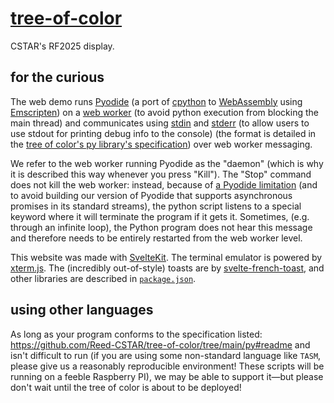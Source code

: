 # [tree-of-color](https://reed-cstar.github.io/tree-of-color/)

CSTAR's RF2025 display.

## for the curious

The web demo runs [Pyodide](https://pyodide.org/en/stable/) (a port of [cpython](https://github.com/python/cpython) to [WebAssembly](https://webassembly.org/) using [Emscripten](https://emscripten.org/)) on a [web worker](https://developer.mozilla.org/en-US/docs/Web/API/Web_Workers_API) (to avoid python execution from blocking the main thread) and communicates using
[stdin](https://en.wikipedia.org/wiki/Standard_streams#Standard_input_(stdin)) and [stderr](https://en.wikipedia.org/wiki/Standard_streams#Standard_error_(stderr)) (to allow users to use stdout for printing debug info to the console) (the format is detailed in the [tree of color's py library's specification](https://github.com/Reed-CSTAR/tree-of-color/tree/main/py#readme)) over web worker messaging.

We refer to the web worker running Pyodide as the "daemon" (which is why it is described this way whenever you press "Kill"). The "Stop" command does not kill the web worker: instead, because of [a Pyodide limitation](https://github.com/pyodide/pyodide/discussions/4670) (and to avoid building our version of Pyodide that supports asynchronous promises in its standard streams), the python script listens to a special keyword where it will terminate the program if it gets it. Sometimes, (e.g. through an infinite loop), the Python program does not hear this message and therefore needs to be entirely restarted from the web worker level. 

This website was made with [SvelteKit](https://svelte.dev/). The terminal emulator is powered by [xterm.js](https://xtermjs.org/). The (incredibly out-of-style) toasts are by [svelte-french-toast](https://svelte-french-toast.com/), and other libraries are described in [`package.json`](https://github.com/Reed-CSTAR/tree-of-color/blob/main/package.json).

## using other languages

As long as your program conforms to the specification listed: https://github.com/Reed-CSTAR/tree-of-color/tree/main/py#readme and isn't difficult to run (if you are using some non-standard language like `TASM`, please give us a reasonably reproducible environment! These scripts will be running on a feeble Raspberry PI), we may be able to support it—but please don't wait until the tree of color is about to be deployed!
